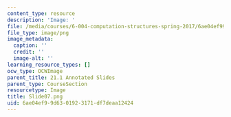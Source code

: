 ```yaml
---
content_type: resource
description: 'Image: '
file: /media/courses/6-004-computation-structures-spring-2017/6ae04ef99d6301923171df7deaa12424_Slide07.png
file_type: image/png
image_metadata:
  caption: ''
  credit: ''
  image-alt: ''
learning_resource_types: []
ocw_type: OCWImage
parent_title: 21.1 Annotated Slides
parent_type: CourseSection
resourcetype: Image
title: Slide07.png
uid: 6ae04ef9-9d63-0192-3171-df7deaa12424
---
```

